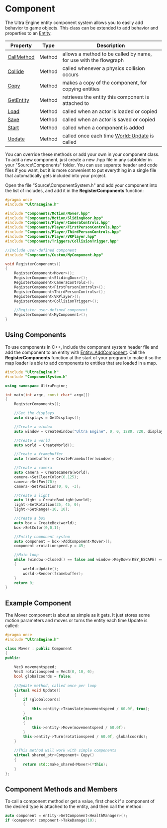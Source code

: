 # Component

The Ultra Engine entity component system allows you to easily add behavior to game objects. This class can be extended to add behavior and properties to an [Entity](Entity.md).

| Property | Type | Description |
|---|---|---|
| [CallMethod](Component_CallMethod.md) | Method | allows a method to be called by name, for use with the flowgraph |
| [Collide](Component_Collide.md) | Method | called whenever a physics collision occurs |
| [Copy](Component_Copy.md) | Method | makes a copy of the component, for copying entities |
| [GetEntity](Component_GetEntity.md) | Method | retrieves the entity this component is attached to |
| [Load](Component_Load.md) | Method | called when an actor is loaded or copied |
| [Save](Component_Save.md) | Method | called when an actor is saved or copied |
| [Start](Component_Start.md) | Method | called when a component is added |
| [Update](Component_Update.md) | Method | called once each time [World::Update](World_Update.md) is called |

You can override these methods or add your own in your component class. To add a new component, just create a new .hpp file in any subfolder in your "Source\Components" folder. You can use separate header and code files if you want, but it is more convenient to put everything in a single file that automatically gets included into your project. 

Open the file "Source\ComponentSystem.h" and add your component into the list of includes, and add it in the **RegisterComponents** function:
```c++
#pragma once
#include "UltraEngine.h"

#include "Components/Motion/Mover.hpp"
#include "Components/Motion/SlidingDoor.hpp"
#include "Components/Player/CameraControls.hpp"
#include "Components/Player/FirstPersonControls.hpp"
#include "Components/Player/ThirdPersonControls.hpp"
#include "Components/Player/VRPlayer.hpp"
#include "Components/Triggers/CollisionTrigger.hpp"

//Include user-defined component
#include "Components/Custom/MyComponent.hpp"

void RegisterComponents()
{
    RegisterComponent<Mover>();
    RegisterComponent<SlidingDoor>();
    RegisterComponent<CameraControls>();
    RegisterComponent<FirstPersonControls>();
    RegisterComponent<ThirdPersonControls>();
    RegisterComponent<VRPlayer>();
    RegisterComponent<CollisionTrigger>();

    //Register user-defined component
    RegisterComponent<MyComponent>();
}
```

## Using Components

To use components in C++, include the component system header file and add the component to an entity with [Entity::AddComponent](Entity_AddComponent.md). Call the **RegisterComponents** function at the start of your program to make it so the map loader is able to add components to entities that are loaded in a map. 

```c++
#include "UltraEngine.h"
#include "ComponentSystem.h"

using namespace UltraEngine;

int main(int argc, const char* argv[])
{
    RegisterComponents();

    //Get the displays
    auto displays = GetDisplays();

    //Create a window
    auto window = CreateWindow("Ultra Engine", 0, 0, 1280, 720, displays[0], WINDOW_CENTER | WINDOW_TITLEBAR);

    //Create a world
    auto world = CreateWorld();

    //Create a framebuffer
    auto framebuffer = CreateFramebuffer(window);

    //Create a camera
    auto camera = CreateCamera(world);
    camera->SetClearColor(0.125);
    camera->SetFov(70);
    camera->SetPosition(0, 0, -3);

    //Create a light
    auto light = CreateBoxLight(world);
    light->SetRotation(35, 45, 0);
    light->SetRange(-10, 10);

    //Create a box
    auto box = CreateBox(world);
    box->SetColor(0,0,1);

    //Entity component system
    auto component = box->AddComponent<Mover>();
    component->rotationspeed.y = 45;

    //Main loop
    while (window->Closed() == false and window->KeyDown(KEY_ESCAPE) == false)
    {
        world->Update();
        world->Render(framebuffer);
    }
    return 0;
}
```

## Example Component

The Mover component is about as simple as it gets. It just stores some motion parameters and moves or turns the entity each time Update is called:
```c++
#pragma once
#include "UltraEngine.h"

class Mover : public Component
{
public: 
     
    Vec3 movementspeed;
    Vec3 rotationspeed = Vec3(0, 10, 0);
    bool globalcoords = false;
    
    //Update method, called once per loop
    virtual void Update()
    {
        if (globalcoords)
        {
            this->entity->Translate(movementspeed / 60.0f, true);
        }
        else
        {
            this->entity->Move(movementspeed / 60.0f);
        }
        this->entity->Turn(rotationspeed / 60.0f, globalcoords);
    }

    //This method will work with simple components
    virtual shared_ptr<Component> Copy()
    {
        return std::make_shared<Mover>(*this);
    }
}; 
```

## Component Methods and Members

To call a component method or get a value, first check if a component of the desired type is attached to the entity, and then call the method:
```c++
auto component = entity->GetComponent<HealthManager>();
if (component) component->TakeDamage(10);
```

